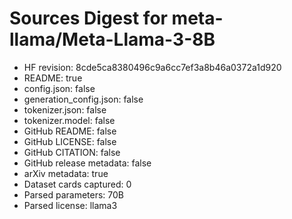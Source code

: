 # Sources Digest for meta-llama/Meta-Llama-3-8B
- HF revision: 8cde5ca8380496c9a6cc7ef3a8b46a0372a1d920
- README: true
- config.json: false
- generation_config.json: false
- tokenizer.json: false
- tokenizer.model: false
- GitHub README: false
- GitHub LICENSE: false
- GitHub CITATION: false
- GitHub release metadata: false
- arXiv metadata: true
- Dataset cards captured: 0
- Parsed parameters: 70B
- Parsed license: llama3
